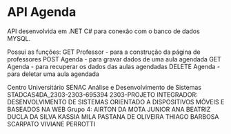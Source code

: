 # API Agenda

API desenvolvida em .NET C# para conexão com o banco de dados MYSQL.

Possui as funções: 
GET Professor - para a construção da página de professores
POST Agenda - para gravar dados de uma aula agendada
GET Agenda - para recuperar os dados das aulas agendadas
DELETE Agenda - para deletar uma aula agendada


Centro Universitário SENAC
Análise e Desenvolvimento de Sistemas
STADCAS4DA_2303-2303-695394 
2303-PROJETO INTEGRADOR: DESENVOLVIMENTO DE SISTEMAS ORIENTADO A DISPOSITIVOS MÓVEIS E BASEADOS NA WEB
Grupo 4:
AIRTON DA MOTA JUNIOR
ANA BEATRIZ DUCLA DA SILVA
KASSIA MILA PASTANA DE OLIVEIRA
THIAGO BARBOSA SCARPATO
VIVIANE PERROTTI
